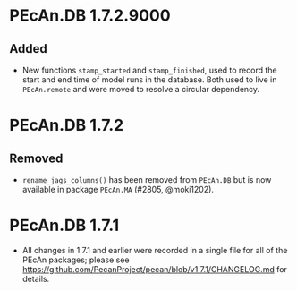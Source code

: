 # PEcAn.DB 1.7.2.9000

## Added

* New functions `stamp_started` and `stamp_finished`, used to record the start
  and end time of model runs in the database. Both used to live in
  `PEcAn.remote` and were moved to resolve a circular dependency.

# PEcAn.DB 1.7.2

## Removed

* `rename_jags_columns()` has been removed from `PEcAn.DB` but is now available
  in package `PEcAn.MA` (#2805, @moki1202).


# PEcAn.DB 1.7.1

* All changes in 1.7.1 and earlier were recorded in a single file for all of
  the PEcAn packages; please see
  https://github.com/PecanProject/pecan/blob/v1.7.1/CHANGELOG.md for details.

